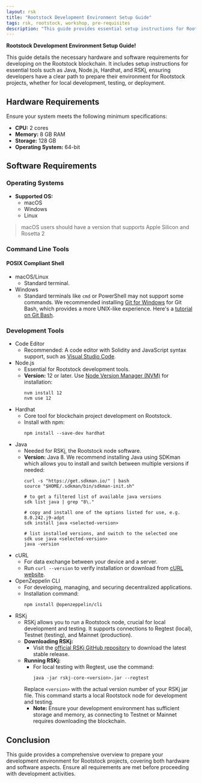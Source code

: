 ```yaml
---
layout: rsk
title: "Rootstock Development Environment Setup Guide"
tags: rsk, rootstock, workshop, pre-requisites
description: "This guide provides essential setup instructions for Rootstock development, including hardware and key software installations."
---
```


**Rootstock Development Environment Setup Guide!** 

This guide details the necessary hardware and software requirements for developing on the Rootstock blockchain. It includes setup instructions for essential tools such as Java, Node.js, Hardhat, and RSKj, ensuring developers have a clear path to prepare their environment for Rootstock projects, whether for local development, testing, or deployment.

## Hardware Requirements

Ensure your system meets the following minimum specifications:
- **CPU:** 2 cores
- **Memory:** 8 GB RAM
- **Storage:** 128 GB
- **Operating System:** 64-bit

## Software Requirements
### Operating Systems

- **Supported OS:** 
    - macOS
    - Windows
    - Linux

> macOS users should have a version that supports Apple Silicon and Rosetta 2

### Command Line Tools

#### POSIX Compliant Shell

[](#top "collapsible")
- macOS/Linux
    - Standard terminal.
- Windows
    - Standard terminals like `cmd` or PowerShell may not support some commands. We recommended installing [Git for Windows](https://gitforwindows.org/) for Git Bash, which provides a more UNIX-like experience. Here's a [tutorial on Git Bash](https://www.atlassian.com/git/tutorials/git-bash).

### Development Tools

[](#top "collapsible")
- Code Editor
    - Recommended: A code editor with Solidity and JavaScript syntax support, such as [Visual Studio Code](https://code.visualstudio.com).
- Node.js
    - Essential for Rootstock development tools.
    - **Version:** 12 or later. Use [Node Version Manager (NVM)](https://github.com/nvm-sh/nvm) for installation:
        ```shell
        nvm install 12
        nvm use 12
        ```
- Hardhat
    - Core tool for blockchain project development on Rootstock.
    - Install with npm:
        ```shell
        npm install --save-dev hardhat
        ```
- Java
    - Needed for RSKj, the Rootstock node software.
    - **Version:** Java 8. We recommend installing Java using SDKman which allows you to install and switch between multiple versions if needed:
        ```shell
        curl -s "https://get.sdkman.io/" | bash
        source "$HOME/.sdkman/bin/sdkman-init.sh"

        # to get a filtered list of available java versions
        sdk list java | grep "8\."

        # copy and install one of the options listed for use, e.g. 8.0.242.j9-adpt
        sdk install java <selected-version>

        # list installed versions, and switch to the selected one
        sdk use java <selected-version>
        java -version
        ```
- cURL
    - For data exchange between your device and a server.
    - Run `curl --version` to verify installation or download from [cURL website](https://curl.haxx.se/download.html).
- OpenZeppelin CLI
    - For developing, managing, and securing decentralized applications.
    - Installation command:
        ```shell
        npm install @openzeppelin/cli
        ```
- RSKj
    - RSKj allows you to run a Rootstock node, crucial for local development and testing. It supports connections to Regtest (local), Testnet (testing), and Mainnet (production).
    - **Downloading RSKj:**
        - Visit the [official RSKj GitHub repository](https://github.com/rsksmart/rskj) to download the latest stable release.
    - **Running RSKj:**
        - For local testing with Regtest, use the command:
            ```shell
            java -jar rskj-core-<version>.jar --regtest
            ```
        Replace `<version>` with the actual version number of your RSKj jar file. This command starts a local Rootstock node for development and testing.
        - **Note:** Ensure your development environment has sufficient storage and memory, as connecting to Testnet or Mainnet requires downloading the blockchain.

## Conclusion
This guide provides a comprehensive overview to prepare your development environment for Rootstock projects, covering both hardware and software aspects. Ensure all requirements are met before proceeding with development activities.
